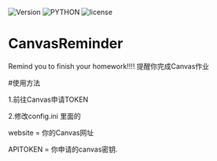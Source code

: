 ![Version](https://img.shields.io/github/release/dora-world/CanvasReminder.svg?label=Version&style=flat-square) ![PYTHON](https://img.shields.io/badge/Python-3.X.X-green.svg?style=flat-square) ![license](https://img.shields.io/badge/license-GPL%20v3-orange.svg?style=flat-square)


# CanvasReminder
 Remind you to finish your homework!!!! 提醒你完成Canvas作业
 
 #使用方法
 
 1.前往Canvas申请TOKEN
 
 2.修改config.ini 里面的
 
 website = 你的Canvas网址
 
 APITOKEN = 你申请的canvas密钥.

